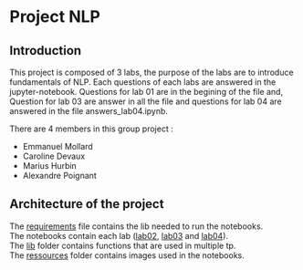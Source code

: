 # Project NLP

## Introduction

This project is composed of 3 labs, the purpose of the labs are to introduce fundamentals of NLP. Each questions of each labs are answered in the jupyter-notebook. Questions for lab 01 are in the begining of the file and, Question for lab 03 are answer in all the file and questions for lab 04 are answered in the file answers_lab04.ipynb. 

There are 4 members in this group project : 
- Emmanuel Mollard
- Caroline Devaux
- Marius Hurbin
- Alexandre Poignant

## Architecture of the project

The [requirements](./requirements.txt) file contains the lib needed to run the
notebooks.  
The notebooks contain each lab ([lab02](./lab_02.ipynb),
[lab03](./lab_03.ipynb) and [lab04](./lab_04.ipynb)).  
The [lib](./lib/) folder contains functions that are used in multiple tp.  
The [ressources](./ressources/) folder contains images used in the notebooks.  
